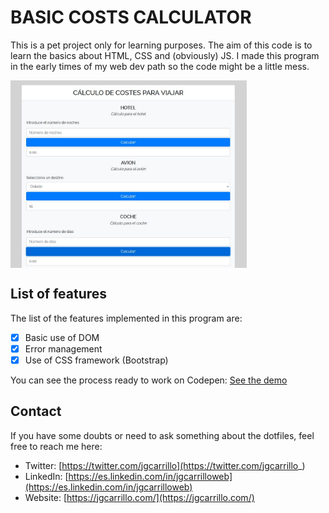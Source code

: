 # BASIC COSTS CALCULATOR

This is a pet project only for learning purposes. The aim of this code is to learn the basics about HTML, CSS and (obviously) JS. I made this program in the early times of my web dev path so the code might be a little mess.

<img align="center" widht="460" height="300" src="https://github.com/jgcarrillo/trip-cost-calculator/blob/main/css/img/demo.JPG">

## List of features

The list of the features implemented in this program are:

- [x] Basic use of DOM
- [x] Error management
- [x] Use of CSS framework (Bootstrap)

You can see the process ready to work on Codepen: [See the demo](https://codepen.io/jgcarrillo/pen/YzPdVBR)

## Contact

If you have some doubts or need to ask something about the dotfiles, feel free to reach me here:

- Twitter: [https://twitter.com/jgcarrillo](https://twitter.com/jgcarrillo_)
- LinkedIn: [https://es.linkedin.com/in/jgcarrilloweb](https://es.linkedin.com/in/jgcarrilloweb)
- Website: [https://jgcarrillo.com/](https://jgcarrillo.com/)
